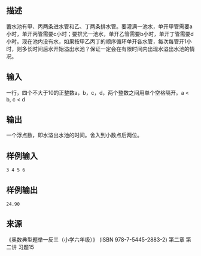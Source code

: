 ## 描述


蓄水池有甲、丙两条进水管和乙、丁两条排水管。要灌满一池水，单开甲管需要a小时，单开丙管需要c小时；要排光一池水，单开乙管需要b小时，单开丁管需要d小时。现在池内没有水，如果按甲乙丙丁的顺序循环单开各水管，每次每管开1小时，则多长时间后水开始溢出水池？保证一定会在有限时间内出现水溢出水池的情况。

## 输入


一行，四个不大于10的正整数a，b，c，d，两个整数之间用单个空格隔开。a < b, c < d

## 输出


一个浮点数，即水溢出水池的时间。舍入到小数点后两位。

## 样例输入


```
3 4 5 6
```


## 样例输出


```
24.90
```


## 来源


《奥数典型题举一反三（小学六年级）》 (ISBN 978-7-5445-2883-2) 第二章 第二讲 习题15

